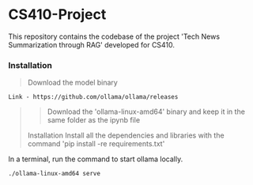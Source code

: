 # CS410-Project
This repository contains the codebase of the project 'Tech News Summarization through RAG' developed for CS410.

### Installation

>Download the model binary
    
    Link - https://github.com/ollama/ollama/releases
>>Download the 'ollama-linux-amd64' binary and keep it in the same folder as the ipynb file
>
>
>Installation
    Install all the dependencies and libraries with the command 'pip install -re requirements.txt'

In a terminal, run the command to start ollama locally.
    
    ./ollama-linux-amd64 serve
